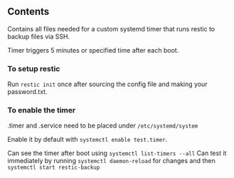 ## Contents
Contains all files needed for a custom systemd timer that runs restic to backup files via SSH.

Timer triggers 5 minutes or specified time after each boot.

### To setup restic
Run `restic init` once after sourcing the config file and making your password.txt.

### To enable the timer
.timer and .service need to be placed under `/etc/systemd/system`

Enable it by default with `systemctl enable test.timer`.

Can see the timer after boot using `systemctl list-timers --all`
Can test it immediately by running `systemctl daemon-reload` for changes and then `systemctl start restic-backup`